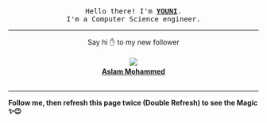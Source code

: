 
<p align='center'>
<samp>
Hello there! I'm <b><a rel='nofollow noopener noreferrer' target='_blank' href='https://github.com/abdelyouni'>YOUNI</a></b>.
<br>I'm a Computer Science engineer.
</samp>
</p>
<hr>
<p align='center'>
<span>Say hi ✋ to my new follower </span></br></br>
<img src='https://avatars1.githubusercontent.com/u/28915508?s=100&amp;v=4'><img src='https://maisonpizza.com/github/abdelyouni/1609917040_img.png' width='1' height='1'><b></br>
<a rel='nofollow noopener noreferrer' target='_blank' href='https://github.com/AssSam7'>Aslam Mohammed</a></b></br></br>
</p>
<hr>
<b>Follow me, then refresh this page twice (Double Refresh) to see the Magic ✨😉</b> 